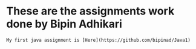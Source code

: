 # These are the assignments work done by Bipin Adhikari 
    My first java assignment is [Here](https://github.com/bipinad/Java1)
